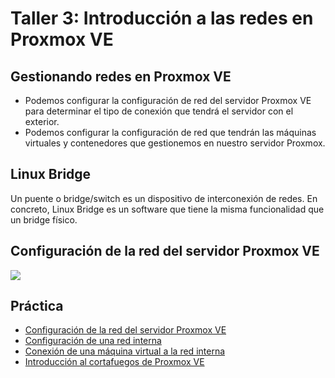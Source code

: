 # Taller 3: Introducción a las redes en Proxmox VE

## Gestionando redes en Proxmox VE

* Podemos configurar la configuración de red del servidor Proxmox VE para determinar el tipo de conexión que tendrá el servidor con el exterior.
* Podemos configurar la configuración de red que tendrán las máquinas virtuales y contenedores que gestionemos en nuestro servidor Proxmox.

## Linux Bridge

 Un puente o bridge/switch es un dispositivo de interconexión de redes. En concreto, Linux Bridge es un software que tiene la misma funcionalidad que un bridge físico.

 ## Configuración de la red del servidor Proxmox VE

 ![](https://github.com/iesgn/curso_proxmox_cep/blob/main/modulo7/img/red2.png)

 ## Práctica

 * [Configuración de la red del servidor Proxmox VE](https://github.com/iesgn/curso_proxmox_cep/blob/main/modulo7/red_servidor.md)
 * [Configuración de una red interna](https://github.com/iesgn/curso_proxmox_cep/blob/main/modulo7/red_interna.md)
 * [Conexión de una máquina virtual a la red interna](https://github.com/iesgn/curso_proxmox_cep/blob/main/modulo7/conexion_red_intena.md)
 * [Introducción al cortafuegos de Proxmox VE](https://github.com/iesgn/curso_proxmox_cep/blob/main/modulo7/cortafuegos.md)

